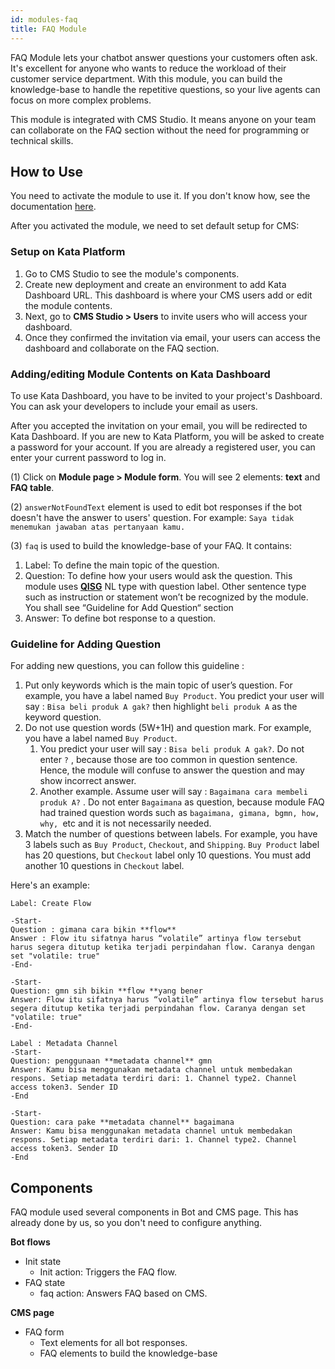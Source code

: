```yaml
---
id: modules-faq
title: FAQ Module
---
```


FAQ Module lets your chatbot answer questions your customers often ask. It's excellent for anyone who wants to reduce the workload of their customer service department. With this module, you can build the knowledge-base to handle the repetitive questions, so your live agents can focus on more complex problems.

This module is integrated with CMS Studio. It means anyone on your team can collaborate on the FAQ section without the need for programming or technical skills.

## How to Use

You need to activate the module to use it. If you don't know how, see the documentation [here](http://docs.kata.ai/modules/introduction).

After you activated the module, we need to set default setup for CMS:

### Setup on Kata Platform

1. Go to CMS Studio to see the module's components.
2. Create new deployment and create an environment to add Kata Dashboard URL. This dashboard is where your CMS users add or edit the module contents.
3. Next, go to **CMS Studio > Users** to invite users who will access your dashboard.
4. Once they confirmed the invitation via email, your users can access the dashboard and collaborate on the FAQ section.

### Adding/editing Module Contents on Kata Dashboard

To use Kata Dashboard, you have to be invited to your project's Dashboard. You can ask your developers to include your email as users.

After you accepted the invitation on your email, you will be redirected to Kata Dashboard. If you are new to Kata Platform, you will be asked to create a password for your account. If you are already a registered user, you can enter your current password to log in.

(1) Click on **Module page > Module form**. You will see 2 elements: **text** and **FAQ table**.

(2) `answerNotFoundText` element is used to edit bot responses if the bot doesn't have the answer to users' question. For example: `Saya tidak menemukan jawaban atas pertanyaan kamu.`

(3) `faq` is used to build the knowledge-base of your FAQ. It contains:

1. Label: To define the main topic of the question.
2. Question: To define how your users would ask the question. This module uses [**QISG**](https://docs.kata.ai/nl-studio/entity/#trait) NL type with question label. Other sentence type such as instruction or statement won’t be recognized by the module. You shall see “Guideline for Add Question“ section
3. Answer: To define bot response to a question.

### Guideline for Adding Question

For adding new questions, you can follow this guideline :

1. Put only keywords which is the main topic of user’s question. For example, you have a label named `Buy Product`. You predict your user will say : `Bisa beli produk A gak?` then highlight `beli produk A` as the keyword question. 
2. Do not use question words (5W+1H) and question mark. For example, you have a label named `Buy Product`. 
    1. You predict your user will say : `Bisa beli produk A gak?`. Do not enter `?` , because those are too common in question sentence. Hence, the module will confuse to answer the question and may show incorrect answer.
    2. Another example. Assume user will say : `Bagaimana cara membeli produk A?` . Do not enter `Bagaimana` as question, because module FAQ had trained question words such as `bagaimana, gimana, bgmn, how, why, `etc and it is not necessarily needed.
3. Match the number of questions between labels. For example, you have 3 labels such as `Buy Product`, `Checkout`, and `Shipping`.  `Buy Product` label has 20 questions, but `Checkout` label only 10 questions. You must add another 10 questions in `Checkout` label.


Here's an example:

```
Label: Create Flow
        
-Start-
Question : gimana cara bikin **flow**
Answer : Flow itu sifatnya harus “volatile” artinya flow tersebut harus segera ditutup ketika terjadi perpindahan flow. Caranya dengan set "volatile: true"
-End-
        
-Start-
Question: gmn sih bikin **flow **yang bener
Answer: Flow itu sifatnya harus “volatile” artinya flow tersebut harus segera ditutup ketika terjadi perpindahan flow. Caranya dengan set "volatile: true"
-End-
        
Label : Metadata Channel
-Start-
Question: penggunaan **metadata channel** gmn
Answer: Kamu bisa menggunakan metadata channel untuk membedakan respons. Setiap metadata terdiri dari: 1. Channel type2. Channel access token3. Sender ID
-End
        
-Start-
Question: cara pake **metadata channel** bagaimana
Answer: Kamu bisa menggunakan metadata channel untuk membedakan respons. Setiap metadata terdiri dari: 1. Channel type2. Channel access token3. Sender ID
-End
```

## Components

FAQ module used several components in Bot and CMS page. This has already done by us, so you don't need to configure anything.

**Bot flows**

- Init state
  - Init action: Triggers the FAQ flow.
- FAQ state
  - faq action: Answers FAQ based on CMS.

**CMS page**

- FAQ form
  - Text elements for all bot responses.
  - FAQ elements to build the knowledge-base
